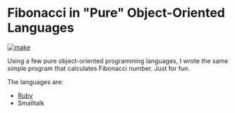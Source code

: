# Fibonacci in "Pure" Object-Oriented Languages

[![make](https://github.com/yegor256/purity/actions/workflows/make.yml/badge.svg)](https://github.com/yegor256/purity/actions/workflows/make.yml)

Using a few pure object-oriented programming languages,
I wrote the same simple program that calculates Fibonacci
number. Just for fun.

The languages are:

  * [Ruby](/ruby)
  * Smalltalk
